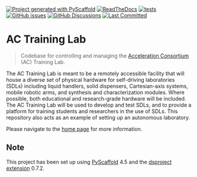 [![Project generated with PyScaffold](https://img.shields.io/badge/-PyScaffold-005CA0?logo=pyscaffold)](https://pyscaffold.org/)
[![ReadTheDocs](https://readthedocs.org/projects/ac-training-lab/badge/?version=latest)](https://ac-training-lab.readthedocs.io/en/stable/)
[![tests](https://github.com/AccelerationConsortium/ac-training-lab/actions/workflows/ci.yml/badge.svg)](https://github.com/AccelerationConsortium/ac-training-lab/actions/workflows/ci.yml)
[![GitHub issues](https://img.shields.io/github/issues/AccelerationConsortium/ac-training-lab)](https://github.com/AccelerationConsortium/ac-training-lab/issues)
[![GitHub Discussions](https://img.shields.io/github/discussions/AccelerationConsortium/ac-training-lab)](https://github.com/AccelerationConsortium/ac-training-lab/discussions)
[![Last Committed](https://img.shields.io/github/last-commit/AccelerationConsortium/ac-training-lab)](https://github.com/AccelerationConsortium/ac-training-lab/commits/main/)
<!-- These are examples of badges you might also want to add to your README. Update the URLs accordingly.
[![Built Status](https://api.cirrus-ci.com/github/<USER>/ac-training-lab.svg?branch=main)](https://cirrus-ci.com/github/<USER>/ac-training-lab)
[![Coveralls](https://img.shields.io/coveralls/github/<USER>/ac-training-lab/main.svg)](https://coveralls.io/r/<USER>/ac-training-lab)
[![PyPI-Server](https://img.shields.io/pypi/v/ac-training-lab.svg)](https://pypi.org/project/ac-training-lab/)
[![Conda-Forge](https://img.shields.io/conda/vn/conda-forge/ac-training-lab.svg)](https://anaconda.org/conda-forge/ac-training-lab)
[![Monthly Downloads](https://pepy.tech/badge/ac-training-lab/month)](https://pepy.tech/project/ac-training-lab)
[![Twitter](https://img.shields.io/twitter/url/http/shields.io.svg?style=social&label=Twitter)](https://twitter.com/ac-training-lab)
-->

# AC Training Lab

> Codebase for controlling and managing the [Acceleration
> Consortium](https://github.com/AccelerationConsortium) (AC) Training Lab.

The AC Training Lab is meant to be a remotely accessible facility that will
house a diverse set of physical hardware for self-driving laboratories (SDLs)
including liquid handlers, solid dispensers, Cartesian-axis systems, mobile
robotic arms, and synthesis and characterization modules. Where possible, both
educational and research-grade hardware will be included. The AC Training Lab
will be used to develop and test SDLs, and to provide a platform for training
students and researchers in the use of SDLs. This repository also acts as an
example of setting up an autonomous laboratory.

Please navigate to the [home page](https://ac-training-lab.readthedocs.io/) for
more information.

<!--

If that doesn't work or takes too long:
```bash
conda create -n ac-training-lab python==3.11.* ipython pip
conda activate ac-training-lab
pip install -e .
``` -->

<!-- pyscaffold-notes -->

## Note

This project has been set up using [PyScaffold] 4.5 and the [dsproject extension] 0.7.2.

[conda]: https://docs.conda.io/
[pre-commit]: https://pre-commit.com/
[Jupyter]: https://jupyter.org/
[nbstripout]: https://github.com/kynan/nbstripout
[Google style]: http://google.github.io/styleguide/pyguide.html#38-comments-and-docstrings
[PyScaffold]: https://pyscaffold.org/
[dsproject extension]: https://github.com/pyscaffold/pyscaffoldext-dsproject
